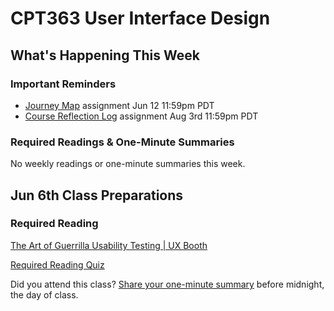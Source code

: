 # CPT363 User Interface Design

<sl-alert class="grey-background" type="info" open>

## What's Happening This Week

### Important Reminders
  * [Journey Map](#) assignment <sl-badge type="info">Jun 12 11:59pm PDT</sl-icon></sl-badge>
  * [Course Reflection Log](#) assignment <sl-badge type="info">Aug 3rd 11:59pm PDT</sl-icon></sl-badge>

### Required Readings & One-Minute Summaries

No weekly readings or one-minute summaries this week.

</sl-alert>

## Jun 6th Class Preparations

### Required Reading
<a class="embedly-card" data-card-controls="0" data-card-align="left" href="http://www.uxbooth.com/articles/the-art-of-guerrilla-usability-testing/">The Art of Guerrilla Usability Testing | UX Booth</a>
<script async src="//cdn.embedly.com/widgets/platform.js" charset="UTF-8"></script>

[Required Reading Quiz](https://sso.canvaslms.com/courses/1924881/quizzes/4876153 ':class=button')

Did you attend this class? [Share your one-minute summary](#) before midnight, the day of class.
